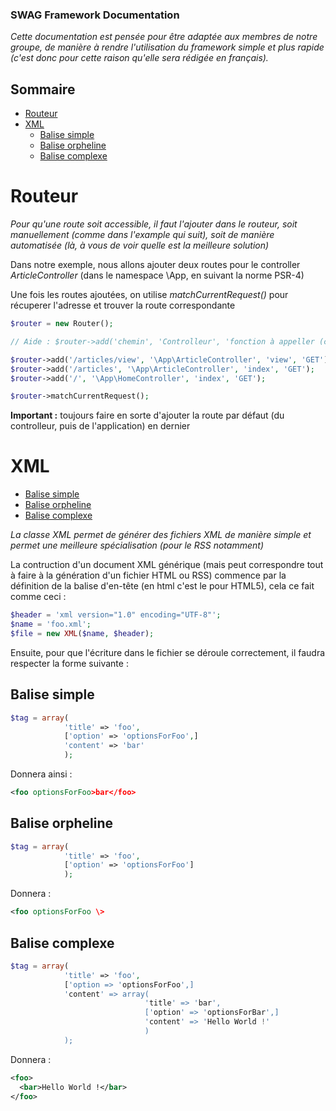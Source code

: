 ### SWAG Framework Documentation ###

*Cette documentation est pensée pour être adaptée aux membres de notre groupe, de manière à rendre l'utilisation du framework
simple et plus rapide (c'est donc pour cette raison qu'elle sera rédigée en français).*

## Sommaire
- [Routeur](#routeur)
- [XML](#xml)
  - [Balise simple](#balise-simple)
  - [Balise orpheline](#balise-orpheline)
  - [Balise complexe](#balise-complexe) 

# Routeur

*Pour qu'une route soit accessible, il faut l'ajouter dans le routeur, soit manuellement (comme dans l'example qui suit), 
soit de manière automatisée (là, à vous de voir quelle est la meilleure solution)*

Dans notre exemple, nous allons ajouter deux routes pour le controller *ArticleController* (dans le namespace \App, en suivant
la norme PSR-4)

Une fois les routes ajoutées, on utilise *matchCurrentRequest()* pour récuperer l'adresse et trouver la route correspondante

```php
$router = new Router(); 

// Aide : $router->add('chemin', 'Controlleur', 'fonction à appeller (callback)', 'method');

$router->add('/articles/view', '\App\ArticleController', 'view', 'GET');
$router->add('/articles', '\App\ArticleController', 'index', 'GET');
$router->add('/', '\App\HomeController', 'index', 'GET');

$router->matchCurrentRequest();
```
**Important :** toujours faire en sorte d'ajouter la route par défaut (du controlleur, puis de l'application) en dernier

# XML
- [Balise simple](#balise-simple)
- [Balise orpheline](#balise-orpheline)
- [Balise complexe](#balise-complexe) 

*La classe XML permet de générer des fichiers XML de manière simple et permet une meilleure spécialisation (pour le RSS notamment)*

La contruction d'un document XML générique (mais peut correspondre tout à faire à la génération d'un fichier HTML ou RSS) commence par la définition de la balise d'en-tête (en html c'est le <!DOCTYPE HTML> pour HTML5), cela ce fait comme ceci : 

```php
$header = 'xml version="1.0" encoding="UTF-8"';
$name = 'foo.xml';
$file = new XML($name, $header);
```
Ensuite, pour que l'écriture dans le fichier se déroule correctement, il faudra respecter la forme suivante : 

## Balise simple
```php
$tag = array(
            'title' => 'foo',
            ['option' => 'optionsForFoo',]
            'content' => 'bar'
            );
```
Donnera ainsi : 
```xml
<foo optionsForFoo>bar</foo>
```

## Balise orpheline
```php
$tag = array(
            'title' => 'foo',
            ['option' => 'optionsForFoo']
            );
```
Donnera : 
```xml
<foo optionsForFoo \>
```
## Balise complexe

```php
$tag = array(
            'title' => 'foo', 
            ['option => 'optionsForFoo',]
            'content' => array(
                              'title' => 'bar', 
                              ['option' => 'optionsForBar',]
                              'content' => 'Hello World !'
                              )
            );
```
Donnera : 
```xml
<foo>
  <bar>Hello World !</bar>
</foo>
```
